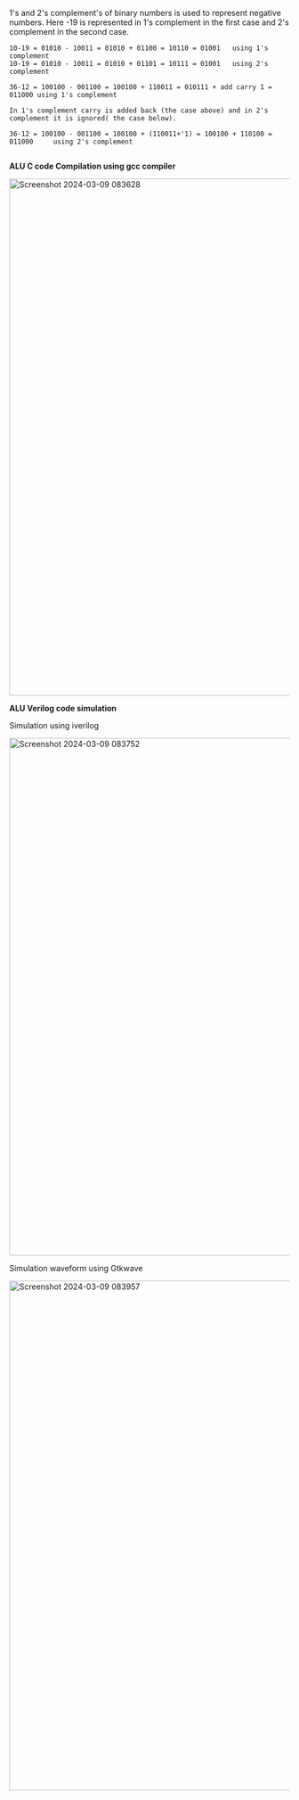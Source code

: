 
1's and 2's complement's of binary numbers is used to represent negative numbers. Here -19 is represented in 1's complement in the first case and 2's complement in the second case.
 
```
10-19 = 01010 - 10011 = 01010 + 01100 = 10110 = 01001   using 1's complement
10-19 = 01010 - 10011 = 01010 + 01101 = 10111 = 01001   using 2's complement

36-12 = 100100 - 001100 = 100100 + 110011 = 010111 + add carry 1 = 011000 using 1's complement

In 1's complement carry is added back (the case above) and in 2's complement it is ignored( the case below).

36-12 = 100100 - 001100 = 100100 + (110011+'1) = 100100 + 110100 = 011000     using 2's complement


```


**ALU C code Compilation using gcc compiler**

<img width="928" alt="Screenshot 2024-03-09 083628" src="https://github.com/Pa1mantri/RISC-V_HDP/assets/114488271/3a888c27-72a3-40d4-8e77-191fbfce84c8">



**ALU Verilog code simulation**

Simulation using iverilog

<img width="929" alt="Screenshot 2024-03-09 083752" src="https://github.com/Pa1mantri/RISC-V_HDP/assets/114488271/11853a12-49a1-489c-9424-29355bdc116a">

Simulation waveform using Gtkwave

<img width="915" alt="Screenshot 2024-03-09 083957" src="https://github.com/Pa1mantri/RISC-V_HDP/assets/114488271/38b73c68-6c36-4882-8b8f-72a1040941e1">
